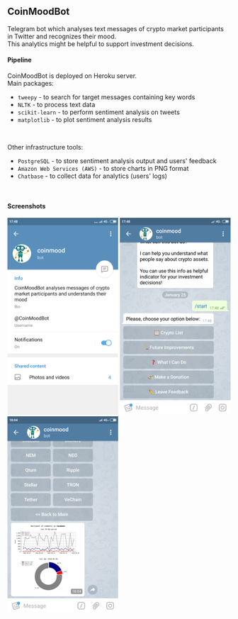 ## CoinMoodBot

Telegram bot which analyses text messages of crypto market participants in Twitter and recognizes their mood.  
This analytics might be helpful to support investment decisions.

#### Pipeline  
CoinMoodBot is deployed on Heroku server.  
Main packages:
- `tweepy` - to search for target messages containing key words
- `NLTK` - to process text data
- `scikit-learn` - to perform sentiment analysis on tweets
- `matplotlib` - to plot sentiment analysis results
<br>

Other infrastructure tools:
- `PostgreSQL` - to store sentiment analysis output and users' feedback
- `Amazon Web Services (AWS)` - to store charts in PNG format
- `Chatbase` - to collect data for analytics (users' logs)

<br>

#### Screenshots
<img src="screenshots/description.png" width="250"/> <img src="screenshots/menu.png" width="250"/> <img src="screenshots/reply.png" width="250"/>